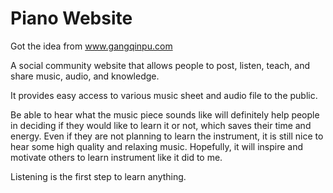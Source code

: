 # Piano Website

Got the idea from www.gangqinpu.com

A social community website that allows people to post, listen, teach, and share music, audio, and knowledge.

It provides easy access to various music sheet and audio file to the public. 

Be able to hear what the music piece sounds like will definitely help people in deciding if they would like to learn it or not, which saves their time and energy. Even if they are not planning to learn the instrument, it is still nice to hear some high quality and relaxing music. Hopefully, it will inspire and motivate others to learn instrument like it did to me.

Listening is the first step to learn anything.
  
